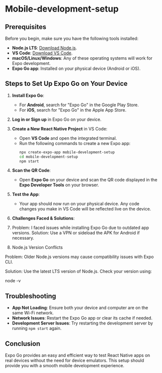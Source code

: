 # Mobile-development-setup

## Prerequisites

Before you begin, make sure you have the following tools installed:

- **Node.js LTS**: [Download Node.js](https://nodejs.org/).
- **VS Code**: [Download VS Code](https://code.visualstudio.com/).
- **macOS/Linux/Windows**: Any of these operating systems will work for Expo development.
- **Expo Go app**: Installed on your physical device (Android or iOS).

## Steps to Set Up Expo Go on Your Device

1. **Install Expo Go**:
   - For **Android**, search for "Expo Go" in the Google Play Store.
   - For **iOS**, search for "Expo Go" in the Apple App Store.

2. **Log in or Sign up** in Expo Go on your device.

3. **Create a New React Native Project** in VS Code:
   - Open **VS Code** and open the integrated terminal.
   - Run the following commands to create a new Expo app:
     ```bash
     npx create-expo-app mobile-development-setup
     cd mobile-development-setup
     npm start
     ```

4. **Scan the QR Code**:
   - Open **Expo Go** on your device and scan the QR code displayed in the **Expo Developer Tools** on your browser.

5. **Test the App**:
   - Your app should now run on your physical device. Any code changes you make in VS Code will be reflected live on the device.

6. **Challenges Faced & Solutions**:
1. Problem: I faced issues while installing Expo Go due to outdated app versions.
Solution: Use a VPN or sideload the APK for Android if necessary.

3. Node.js Version Conflicts

Problem: Older Node.js versions may cause compatibility issues with Expo CLI.

Solution: Use the latest LTS version of Node.js. Check your version using:

node -v

## Troubleshooting

- **App Not Loading**: Ensure both your device and computer are on the same Wi-Fi network.
- **Network Issues**: Restart the Expo Go app or clear its cache if needed.
- **Development Server Issues**: Try restarting the development server by running `npm start` again.

## Conclusion

Expo Go provides an easy and efficient way to test React Native apps on real devices without the need for device emulators. This setup should provide you with a smooth mobile development experience.
